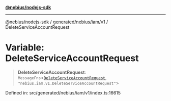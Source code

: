 [**@nebius/nodejs-sdk**](../../../../../README.md)

***

[@nebius/nodejs-sdk](../../../../../README.md) / [generated/nebius/iam/v1](../README.md) / DeleteServiceAccountRequest

# Variable: DeleteServiceAccountRequest

> **DeleteServiceAccountRequest**: `MessageFns`\<[`DeleteServiceAccountRequest`](../interfaces/DeleteServiceAccountRequest.md), `"nebius.iam.v1.DeleteServiceAccountRequest"`\>

Defined in: src/generated/nebius/iam/v1/index.ts:16615
